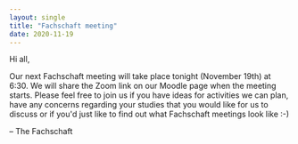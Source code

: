 ```yaml
---
layout: single
title: "Fachschaft meeting"
date: 2020-11-19
---
```


Hi all,

Our next Fachschaft meeting will take place tonight (November 19th) at 6:30.
We will share the Zoom link on our Moodle page when the meeting starts.
Please feel free to join us if you have ideas for activities we can plan, have any concerns regarding your studies that you would like for us to discuss or if you'd just like to find out what Fachschaft meetings look like :-)

– The Fachschaft
